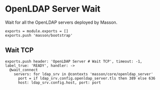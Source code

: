 
# OpenLDAP Server Wait

Wait for all the OpenLDAP servers deployed by Masson.

    exports = module.exports = []
    exports.push 'masson/bootstrap'

## Wait TCP

    exports.push header: 'OpenLDAP Server # Wait TCP', timeout: -1, label_true: 'READY', handler: ->
      @wait_connect
        servers: for ldap_srv in @contexts 'masson/core/openldap_server'
          port = if ldap_srv.config.openldap_server.tls then 389 else 636
          host: ldap_srv.config.host, port: port

